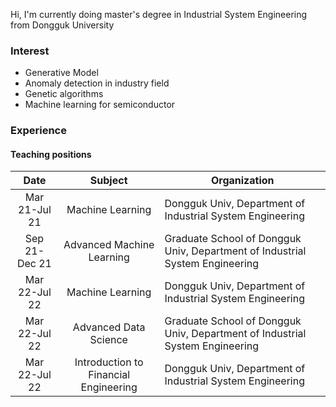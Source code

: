 Hi, I'm currently doing master's degree in Industrial System Engineering from Dongguk University

### Interest
* Generative Model
* Anomaly detection in industry field
* Genetic algorithms
* Machine learning for semiconductor



### Experience
#### Teaching positions

|Date|Subject|Organization|
|:-------------:|:-------:|------------|
|Mar 21-Jul 21|Machine Learning|Dongguk Univ, Department of Industrial System Engineering|
|Sep 21-Dec 21|Advanced Machine Learning|Graduate School of Dongguk Univ, Department of Industrial System Engineering|
|Mar 22-Jul 22|Machine Learning|Dongguk Univ, Department of Industrial System Engineering|
|Mar 22-Jul 22|Advanced Data Science|Graduate School of Dongguk Univ, Department of Industrial System Engineering|
|Mar 22-Jul 22|Introduction to Financial Engineering|Dongguk Univ, Department of Industrial System Engineering|

<!--
**andrew0411/andrew0411** is a ✨ _special_ ✨ repository because its `README.md` (this file) appears on your GitHub profile.

Here are some ideas to get you started:

- 🔭 I’m currently working on ...
- 🌱 I’m currently learning ...
- 👯 I’m looking to collaborate on ...
- 🤔 I’m looking for help with ...
- 💬 Ask me about ...
- 📫 How to reach me: ...
- 😄 Pronouns: ...
- ⚡ Fun fact: ...
-->
